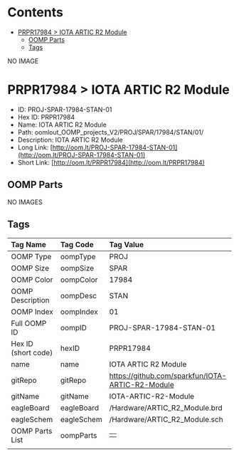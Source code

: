 



Contents
========

* [PRPR17984 > IOTA ARTIC R2 Module](#prpr17984--iota-artic-r2-module)
	* [OOMP Parts](#oomp-parts)
	* [Tags](#tags)
  
NO IMAGE  
# PRPR17984 > IOTA ARTIC R2 Module

- ID: PROJ-SPAR-17984-STAN-01
- Hex ID: PRPR17984
- Name: IOTA ARTIC R2 Module
- Path: oomlout_OOMP_projects_V2/PROJ/SPAR/17984/STAN/01/
- Description: IOTA ARTIC R2 Module
- Long Link: [http://oom.lt/PROJ-SPAR-17984-STAN-01](http://oom.lt/PROJ-SPAR-17984-STAN-01)
- Short Link: [http://oom.lt/PRPR17984](http://oom.lt/PRPR17984)

## OOMP Parts
  
NO IMAGES  
## Tags
  

|Tag Name|Tag Code|Tag Value|
| :--- | :--- | :--- |
|OOMP Type|oompType|PROJ|
|OOMP Size|oompSize|SPAR|
|OOMP Color|oompColor|17984|
|OOMP Description|oompDesc|STAN|
|OOMP Index|oompIndex|01|
|Full OOMP ID|oompID|PROJ-SPAR-17984-STAN-01|
|Hex ID (short code)|hexID|PRPR17984|
|name|name|IOTA ARTIC R2 Module|
|gitRepo|gitRepo|https://github.com/sparkfun/IOTA-ARTIC-R2-Module|
|gitName|gitName|IOTA-ARTIC-R2-Module|
|eagleBoard|eagleBoard|/Hardware/ARTIC_R2_Module.brd|
|eagleSchem|eagleSchem|/Hardware/ARTIC_R2_Module.sch|
|OOMP Parts List|oompParts|<table><tr><td></td></tr></table>|
||||
